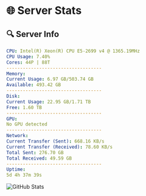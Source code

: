 # 🌐 Server Stats
## 🔍 Server Info
```yaml
CPU: Intel(R) Xeon(R) CPU E5-2699 v4 @ 1365.19MHz
CPU Usage: 7.40%
Cores: 44P | 88T
-----------------------------------
Memory:
Current Usage: 6.97 GB/503.74 GB
Available: 493.42 GB
-----------------------------------
Disk:
Current Usage: 22.95 GB/1.71 TB
Free: 1.60 TB
-----------------------------------
GPU:
No GPU detected
-----------------------------------
Network:
Current Transfer (Sent): 668.16 KB/s
Current Transfer (Received): 78.60 KB/s
Total Sent: 276.70 GB
Total Received: 49.59 GB
-----------------------------------
Uptime:
5d 4h 37m 39s
```
![GitHub Stats](https://img.shields.io/badge/Updated-2025-04-24_21:46:27-blue)